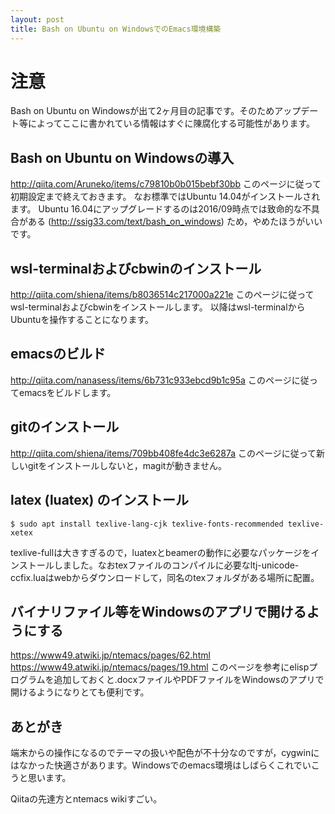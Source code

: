 ```yaml
---
layout: post
title: Bash on Ubuntu on WindowsでのEmacs環境構築
---
```


# 注意

Bash on Ubuntu on Windowsが出て2ヶ月目の記事です。そのためアップデート等によってここに書かれている情報はすぐに陳腐化する可能性があります。

## Bash on Ubuntu on Windowsの導入

[<http://qiita.com/Aruneko/items/c79810b0b015bebf30bb>](http://qiita.com/Aruneko/items/c79810b0b015bebf30bb)
このページに従って初期設定まで終えておきます。
なお標準ではUbuntu 14.04がインストールされます。
Ubuntu 16.04にアップグレードするのは2016/09時点では致命的な不具合がある ([<http://ssig33.com/text/bash_on_windows>](http://ssig33.com/text/bash_on_windows)) ため，やめたほうがいいです。

## wsl-terminalおよびcbwinのインストール

[<http://qiita.com/shiena/items/b8036514c217000a221e>](http://qiita.com/shiena/items/b8036514c217000a221e)
このページに従ってwsl-terminalおよびcbwinをインストールします。
以降はwsl-terminalからUbuntuを操作することになります。

## emacsのビルド

[<http://qiita.com/nanasess/items/6b731c933ebcd9b1c95a>](http://qiita.com/nanasess/items/6b731c933ebcd9b1c95a)
このページに従ってemacsをビルドします。

## gitのインストール

[<http://qiita.com/shiena/items/709bb408fe4dc3e6287a>](http://qiita.com/shiena/items/709bb408fe4dc3e6287a)
このページに従って新しいgitをインストールしないと，magitが動きません。

## latex (luatex) のインストール

    $ sudo apt install texlive-lang-cjk texlive-fonts-recommended texlive-xetex

texlive-fullは大きすぎるので，luatexとbeamerの動作に必要なパッケージをインストールしました。なおtexファイルのコンパイルに必要なltj-unicode-ccfix.luaはwebからダウンロードして，同名のtexフォルダがある場所に配置。

## バイナリファイル等をWindowsのアプリで開けるようにする

[<https://www49.atwiki.jp/ntemacs/pages/62.html>](https://www49.atwiki.jp/ntemacs/pages/62.html)
[<https://www49.atwiki.jp/ntemacs/pages/19.html>](https://www49.atwiki.jp/ntemacs/pages/19.html)
このページを参考にelispプログラムを追加しておくと.docxファイルやPDFファイルをWindowsのアプリで開けるようになりとても便利です。

## あとがき

端末からの操作になるのでテーマの扱いや配色が不十分なのですが，cygwinにはなかった快適さがあります。Windowsでのemacs環境はしばらくこれでいこうと思います。

Qiitaの先達方とntemacs wikiすごい。